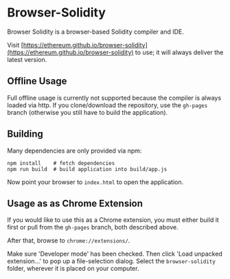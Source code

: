 # Browser-Solidity

Browser Solidity is a browser-based Solidity compiler and IDE.

Visit [https://ethereum.github.io/browser-solidity](https://ethereum.github.io/browser-solidity) to use;
it will always deliver the latest version.

## Offline Usage

Full offline usage is currently not supported because the compiler is always
loaded via http. If you clone/download the repository, use the
`gh-pages` branch (otherwise you still have to build the application).

## Building

Many dependencies are only provided via npm:

	npm install    # fetch dependencies
	npm run build  # build application into build/app.js

Now point your browser to `index.html` to open the application.

## Usage as as Chrome Extension

If you would like to use this as a Chrome extension, you must either build it first or pull from the `gh-pages` branch, both described above.

After that, browse to `chrome://extensions/`.

Make sure 'Developer mode' has been checked. Then click 'Load unpacked extension...' to pop up a file-selection dialog. Select the `browser-solidity` folder, wherever it is placed on your computer.
